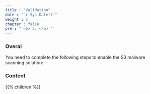 ```yaml
---
title : "Validation"
date : "`r Sys.Date()`"
weight : 5
chapter : false
pre : " <b> 5. </b> "
---
```


### Overal

You need to complete the following steps to enable the S3 malware scanning solution:

### Content
{{% children  %}}